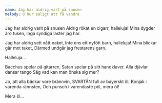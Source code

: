 ```yaml
---
name: Jag har aldrig vart på snusen
melody: O hur saligt att få vandra
---
```

Jag har aldrig varit på snusen
Aldrig rökat en cigarr, halleluja!
Mina dygder äro tusen,
Inga syndiga laster jag har.

Jag har aldrig sett nått naket,
Inte ens ett nyfött barn, halleluja!
Mina blickar går mot taket,
Därmed undgår jag frestarens garn.

Halleluja…

Bacchus spelar på gitarren,
Satan spelar på sitt handklaver.
Alla djävlar dansar tango
Säg vad kan man önska sig mer?

Jo, att alla bäckar vore brännvin,
SVARTÅN full av bayerskt öl,
Konjak i varenda rännsten,
Och punsch i varendaste pöl, mera öl!

Mera öl…